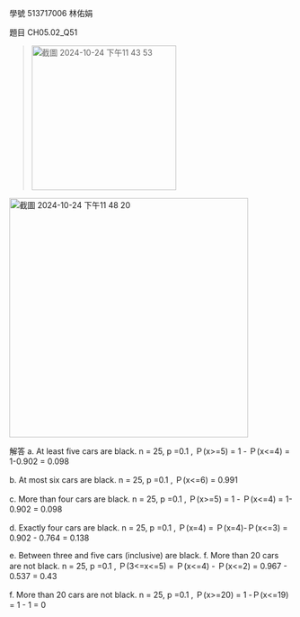 學號 513717006 林佑娟

題目 CH05.02_Q51
><img width="257" alt="截圖 2024-10-24 下午11 43 53" src="https://github.com/user-attachments/assets/e37b2718-7be4-44c1-b4e5-1e33732991fd">

<img width="425" alt="截圖 2024-10-24 下午11 48 20" src="https://github.com/user-attachments/assets/ccdda719-1afc-4a97-946c-a7bfa98da1cb">

解答
a. At least five cars are black.
  n = 25, p =0.1 , Ｐ(x>=5) = 1 - Ｐ(x<=4) = 1-0.902 = 0.098

b. At most six cars are black.
  n = 25, p =0.1 , Ｐ(x<=6) = 0.991 

c. More than four cars are black.
  n = 25, p =0.1 , Ｐ(x>=5) = 1 - Ｐ(x<=4) = 1-0.902 = 0.098

d. Exactly four cars are black.
  n = 25, p =0.1 , Ｐ(x=4) = Ｐ(x=4)-Ｐ(x<=3) = 0.902 - 0.764 = 0.138

e. Between three and five cars (inclusive) are black. f. More than 20 cars are not black.
  n = 25, p =0.1 , Ｐ(3<=x<=5) = Ｐ(x<=4) - Ｐ(x<=2) = 0.967 - 0.537 = 0.43

f. More than 20 cars are not black.
  n = 25, p =0.1 , Ｐ(x>=20) = 1 -Ｐ(x<=19) = 1 - 1 = 0
